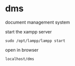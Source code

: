 # dms

document management system

start the xampp server
   
    sudo /opt/lampp/lampp start
    
open in browser

    localhost/dms
